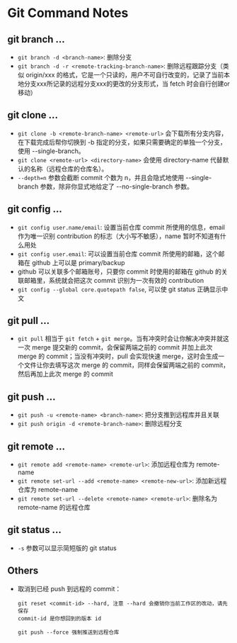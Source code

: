 # Git Command Notes


## git branch ...
- `git branch -d <branch-name>`: 删除分支
- `git branch -d -r <remote-tracking-branch-name>`: 删除远程跟踪分支（类似 origin/xxx 的格式，它是一个只读的，用户不可自行改变的，记录了当前本地分支xxx所记录的远程分支xxx的更改的分支形式，当 fetch 时会自行创建or移动）


## git clone ...
- `git clone -b <remote-branch-name> <remote-url>` 会下载所有分支内容，在下载完成后帮你切换到 -b 指定的分支，如果只需要确定的单独一个分支，使用 --single-branch。
- `git clone <remote-url> <directory-name>` 会使用 directory-name 代替默认的名称（远程仓库的仓库名）。
- `--depth=n` 参数会截断 commit 个数为 n，并且会隐式地使用 --single-branch 参数，除非你显式地给定了 --no-single-branch 参数。


## git config ...
- `git config user.name/email`: 设置当前仓库 commit 所使用的信息，email 作为唯一识别 contribution 的标志（大小写不敏感），name 暂时不知道有什么用处
- `git config user.email`: 可以设置当前仓库 commit 所使用的邮箱，这个邮箱在 github 上可以是 primary/backup
- github 可以关联多个邮箱账号，只要你 commit 时使用的邮箱在 github 的关联邮箱里，系统就会把这次 commit 识别为一次有效的 contribution
- `git config --global core.quotepath false`, 可以使 git status 正确显示中文


## git pull ...
- `git pull` 相当于 `git fetch` + `git merge`。当有冲突时会让你解决冲突并就这一次 merge 提交新的 commit，会保留两端之前的 commit 并加上此次 merge 的 commit；当没有冲突时，pull 会实现快速 merge，这时会生成一个文件让你去填写这次 merge 的 commit，同样会保留两端之前的 commit，然后再加上此次 merge 的 commit


## git push ...
- `git push -u <remote-name> <branch-name>`: 把分支推到远程库并且关联
- `git push origin -d <remote-branch-name>`: 删除远程分支


## git remote ...
- `git remote add <remote-name> <remote-url>`: 添加远程仓库为 remote-name
- `git remote set-url --add <remote-name> <remote-new-url>`: 添加新远程仓库为 remote-name
- `git remote set-url --delete <remote-name> <remote-url>`: 删除名为 remote-name 的远程仓库

## git status ...
- `-s` 参数可以显示简短版的 git status


## Others
- 取消到已经 push 到远程的 commit：

	```
	git reset <commit-id> --hard, 注意 --hard 会撤销你当前工作区的改动，请先保存
	commit-id 是你想回到的版本 id
	
	git push --force 强制推送到远程仓库
	
	```
